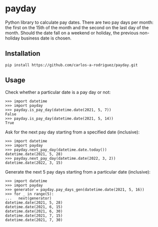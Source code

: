 # payday

Python library to calculate pay dates. There are two pay days per month: the first on the 15th of the month and the
second on the last day of the month. Should the date fall on a weekend or holiday, the previous non-holiday business
date is chosen.

## Installation

```commandline
pip install https://github.com/carlos-a-rodriguez/payday.git
```

## Usage

Check whether a particular date is a pay day or not:

```shell
>>> import datetime
>>> import payday
>>> payday.is_pay_day(datetime.date(2021, 5, 7))
False
>>> payday.is_pay_day(datetime.date(2021, 5, 14))
True
```

Ask for the next pay day starting from a specified date (inclusive):

```shell
>>> import datetime
>>> import payday
>>> payday.next_pay_day(datetime.date.today())
datetime.date(2021, 5, 28)
>>> payday.next_pay_day(datetime.date(2022, 3, 2))
datetime.date(2022, 3, 15)
```

Generate the next 5 pay days starting from a particular date (inclusive):

```shell
>>> import datetime
>>> import payday
>>> generator = payday.pay_days_gen(datetime.date(2021, 5, 16))
>>> for _ in range(5):
...   next(generator)
datetime.date(2021, 5, 28)
datetime.date(2021, 6, 15)
datetime.date(2021, 6, 30)
datetime.date(2021, 7, 15)
datetime.date(2021, 7, 30)
```
